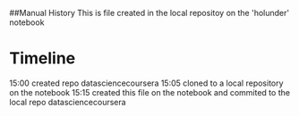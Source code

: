 ##Manual History
This is file created in the local repositoy on the 'holunder' notebook
# Timeline
15:00	created repo datasciencecoursera
15:05   cloned to a local repository on the notebook
15:15   created this file on the notebook and commited to the local repo datasciencecoursera


